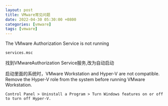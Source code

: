```yaml
---
layout: post
title: VMware常见问题
date: 2022-04-30 05:30:00 +0800
categories: [vmware]
tags: [vmware]
---
```

The VMware Authorization Service is not running
```
services.msc
```
找到VMwareAuthorization Service服务,改为自动启动

启动里面的系统时，VMware Workstation and Hyper-V are not compatible. Remove the Hyper-V role from the system before running VMware Workstation.
```
Control Panel > Uninstall a Program > Turn Windows features on or off to turn off Hyper-V.
```
